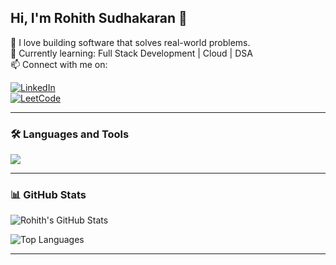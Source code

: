 ## Hi, I'm Rohith Sudhakaran 👋

🚀 I love building software that solves real-world problems.  
🎯 Currently learning: Full Stack Development | Cloud | DSA  
📫 Connect with me on:

[![LinkedIn](https://img.shields.io/badge/LinkedIn-blue?style=flat&logo=linkedin)](https://www.linkedin.com/in/rohithsudhakaran/)  
[![LeetCode](https://img.shields.io/badge/LeetCode-orange?style=flat&logo=leetcode)](https://leetcode.com/u/rohithsudhakaran/)

---

### 🛠️ Languages and Tools

<img src="https://skillicons.dev/icons?i=java,cpp,python,html,css,js,react,nodejs,git,github,linux" />

---

### 📊 GitHub Stats

![Rohith's GitHub Stats](https://github-readme-stats.vercel.app/api?username=RohithSudhakaran&show_icons=true&theme=radical)

![Top Languages](https://github-readme-stats.vercel.app/api/top-langs/?username=RohithSudhakaran&layout=compact&theme=radical)

---


